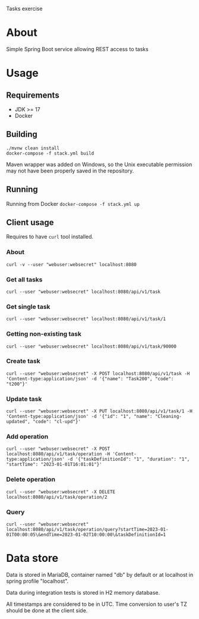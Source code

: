 Tasks exercise

# About
Simple Spring Boot service allowing REST access to tasks

# Usage

## Requirements
- JDK >= 17
- Docker

## Building

```
./mvnw clean install
docker-compose -f stack.yml build
```

Maven wrapper was added on Windows, so the Unix executable permission may not have been properly saved in the repository.

## Running
Running from Docker
`docker-compose -f stack.yml up`

## Client usage
Requires to have `curl` tool installed.

### About
`curl -v --user "webuser:websecret" localhost:8080`

### Get all tasks
`curl --user "webuser:websecret" localhost:8080/api/v1/task`

### Get single task
`curl --user "webuser:websecret" localhost:8080/api/v1/task/1`

### Getting non-existing task
`curl --user "webuser:websecret" localhost:8080/api/v1/task/90000`

### Create task
`curl --user "webuser:websecret" -X POST localhost:8080/api/v1/task -H 'Content-type:application/json' -d '{"name": "Task200", "code": "t200"}'`

### Update task
`curl --user "webuser:websecret" -X PUT localhost:8080/api/v1/task/1 -H 'Content-type:application/json' -d '{"id": "1", "name": "Cleaning-updated", "code": "cl-upd"}'`

### Add operation
`curl --user "webuser:websecret" -X POST localhost:8080/api/v1/task/operation -H 'Content-type:application/json' -d '{"taskDefinitionId": "1", "duration": "1", "startTime": "2023-01-01T16:01:01"}'`

### Delete operation
`curl --user "webuser:websecret" -X DELETE localhost:8080/api/v1/task/operation/2`

### Query
`curl --user "webuser:websecret" localhost:8080/api/v1/task/operation/query?startTime=2023-01-01T00:00:05\&endTime=2023-01-02T10:00:00\&taskDefinitionId=1`


# Data store
Data is stored in MariaDB, container named "db" by default or at localhost in spring profile "localhost".

Data during integration tests is stored in H2 memory database.

All timestamps are considered to be in UTC. Time conversion to user's TZ should be done at the client side.
